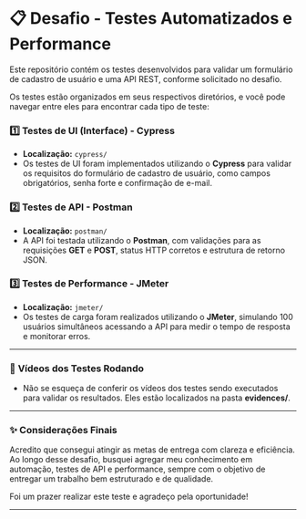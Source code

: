 # 📋 Desafio - Testes Automatizados e Performance

Este repositório contém os testes desenvolvidos para validar um formulário de cadastro de usuário e uma API REST, conforme solicitado no desafio.

Os testes estão organizados em seus respectivos diretórios, e você pode navegar entre eles para encontrar cada tipo de teste:

### 1️⃣ **Testes de UI (Interface) - Cypress**
- **Localização:** `cypress/`
- Os testes de UI foram implementados utilizando o **Cypress** para validar os requisitos do formulário de cadastro de usuário, como campos obrigatórios, senha forte e confirmação de e-mail.

### 2️⃣ **Testes de API - Postman**
- **Localização:** `postman/`
- A API foi testada utilizando o **Postman**, com validações para as requisições **GET** e **POST**, status HTTP corretos e estrutura de retorno JSON.

### 3️⃣ **Testes de Performance - JMeter**
- **Localização:** `jmeter/`
- Os testes de carga foram realizados utilizando o **JMeter**, simulando 100 usuários simultâneos acessando a API para medir o tempo de resposta e monitorar erros.

---

### 🎥 **Vídeos dos Testes Rodando**
- Não se esqueça de conferir os vídeos dos testes sendo executados para validar os resultados. Eles estão localizados na pasta **evidences/**.

---

### ✨ **Considerações Finais**
Acredito que consegui atingir as metas de entrega com clareza e eficiência. Ao longo desse desafio, busquei agregar meu conhecimento em automação, testes de API e performance, sempre com o objetivo de entregar um trabalho bem estruturado e de qualidade.

Foi um prazer realizar este teste e agradeço pela oportunidade!

---
